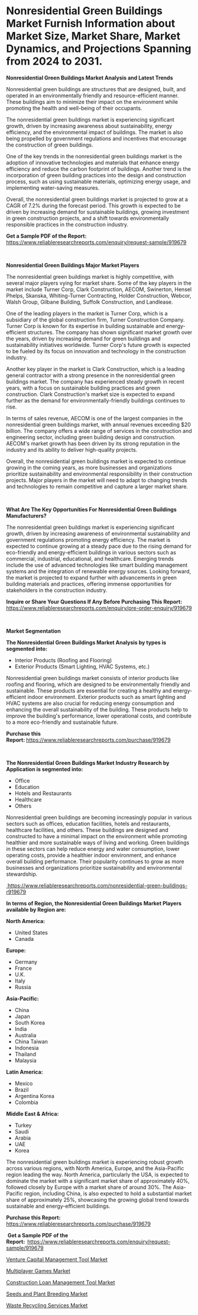 <p><h1>Nonresidential Green Buildings Market Furnish Information about Market Size, Market Share, Market Dynamics, and Projections Spanning from 2024 to 2031.</h1></p><p><strong>Nonresidential Green Buildings Market Analysis and Latest Trends</strong></p>
<p><p>Nonresidential green buildings are structures that are designed, built, and operated in an environmentally friendly and resource-efficient manner. These buildings aim to minimize their impact on the environment while promoting the health and well-being of their occupants.</p><p>The nonresidential green buildings market is experiencing significant growth, driven by increasing awareness about sustainability, energy efficiency, and the environmental impact of buildings. The market is also being propelled by government regulations and incentives that encourage the construction of green buildings.</p><p>One of the key trends in the nonresidential green buildings market is the adoption of innovative technologies and materials that enhance energy efficiency and reduce the carbon footprint of buildings. Another trend is the incorporation of green building practices into the design and construction process, such as using sustainable materials, optimizing energy usage, and implementing water-saving measures.</p><p>Overall, the nonresidential green buildings market is projected to grow at a CAGR of 7.2% during the forecast period. This growth is expected to be driven by increasing demand for sustainable buildings, growing investment in green construction projects, and a shift towards environmentally responsible practices in the construction industry.</p></p>
<p><strong>Get a Sample PDF of the Report:&nbsp;</strong> <a href="https://www.reliableresearchreports.com/enquiry/request-sample/919679">https://www.reliableresearchreports.com/enquiry/request-sample/919679</a></p>
<p>&nbsp;</p>
<p><strong>Nonresidential Green Buildings Major Market Players</strong></p>
<p><p>The nonresidential green buildings market is highly competitive, with several major players vying for market share. Some of the key players in the market include Turner Corp, Clark Construction, AECOM, Swinerton, Hensel Phelps, Skanska, Whiting-Turner Contracting, Holder Construction, Webcor, Walsh Group, Gilbane Building, Suffolk Construction, and Landlease.</p><p>One of the leading players in the market is Turner Corp, which is a subsidiary of the global construction firm, Turner Construction Company. Turner Corp is known for its expertise in building sustainable and energy-efficient structures. The company has shown significant market growth over the years, driven by increasing demand for green buildings and sustainability initiatives worldwide. Turner Corp's future growth is expected to be fueled by its focus on innovation and technology in the construction industry.</p><p>Another key player in the market is Clark Construction, which is a leading general contractor with a strong presence in the nonresidential green buildings market. The company has experienced steady growth in recent years, with a focus on sustainable building practices and green construction. Clark Construction's market size is expected to expand further as the demand for environmentally-friendly buildings continues to rise.</p><p>In terms of sales revenue, AECOM is one of the largest companies in the nonresidential green buildings market, with annual revenues exceeding $20 billion. The company offers a wide range of services in the construction and engineering sector, including green building design and construction. AECOM's market growth has been driven by its strong reputation in the industry and its ability to deliver high-quality projects.</p><p>Overall, the nonresidential green buildings market is expected to continue growing in the coming years, as more businesses and organizations prioritize sustainability and environmental responsibility in their construction projects. Major players in the market will need to adapt to changing trends and technologies to remain competitive and capture a larger market share.</p></p>
<p>&nbsp;</p>
<p><strong>What Are The Key Opportunities For Nonresidential Green Buildings Manufacturers?</strong></p>
<p><p>The nonresidential green buildings market is experiencing significant growth, driven by increasing awareness of environmental sustainability and government regulations promoting energy efficiency. The market is expected to continue growing at a steady pace due to the rising demand for eco-friendly and energy-efficient buildings in various sectors such as commercial, industrial, educational, and healthcare. Emerging trends include the use of advanced technologies like smart building management systems and the integration of renewable energy sources. Looking forward, the market is projected to expand further with advancements in green building materials and practices, offering immense opportunities for stakeholders in the construction industry.</p></p>
<p><strong>Inquire or Share Your Questions If Any Before Purchasing This Report:</strong> <a href="https://www.reliableresearchreports.com/enquiry/pre-order-enquiry/919679">https://www.reliableresearchreports.com/enquiry/pre-order-enquiry/919679</a></p>
<p>&nbsp;</p>
<p><strong>Market Segmentation</strong></p>
<p><strong>The Nonresidential Green Buildings Market Analysis by types is segmented into:</strong></p>
<p><ul><li>Interior Products (Roofing and Flooring)</li><li>Exterior Products (Smart Lighting, HVAC Systems, etc.)</li></ul></p>
<p><p>Nonresidential green buildings market consists of interior products like roofing and flooring, which are designed to be environmentally friendly and sustainable. These products are essential for creating a healthy and energy-efficient indoor environment. Exterior products such as smart lighting and HVAC systems are also crucial for reducing energy consumption and enhancing the overall sustainability of the building. These products help to improve the building's performance, lower operational costs, and contribute to a more eco-friendly and sustainable future.</p></p>
<p><strong>Purchase this Report:&nbsp;</strong><a href="https://www.reliableresearchreports.com/purchase/919679">https://www.reliableresearchreports.com/purchase/919679</a></p>
<p>&nbsp;</p>
<p><strong>The Nonresidential Green Buildings Market Industry Research by Application is segmented into:</strong></p>
<p><ul><li>Office</li><li>Education</li><li>Hotels and Restaurants</li><li>Healthcare</li><li>Others</li></ul></p>
<p><p>Nonresidential green buildings are becoming increasingly popular in various sectors such as offices, education facilities, hotels and restaurants, healthcare facilities, and others. These buildings are designed and constructed to have a minimal impact on the environment while promoting healthier and more sustainable ways of living and working. Green buildings in these sectors can help reduce energy and water consumption, lower operating costs, provide a healthier indoor environment, and enhance overall building performance. Their popularity continues to grow as more businesses and organizations prioritize sustainability and environmental stewardship.</p></p>
<p><a href="https://www.reliableresearchreports.com/nonresidential-green-buildings-r919679">&nbsp;https://www.reliableresearchreports.com/nonresidential-green-buildings-r919679</a></p>
<p><strong>In terms of Region, the Nonresidential Green Buildings Market Players available by Region are:</strong></p>
<p>
    <p> <strong> North America: </strong>
        <ul>
            <li>United States</li>
            <li>Canada</li>
        </ul>
        </p> 
    <p> <strong> Europe: </strong>
        <ul>
            <li>Germany</li>
            <li>France</li>
            <li>U.K.</li>
            <li>Italy</li>
            <li>Russia</li>
        </ul>
        </p> 
    <p> <strong> Asia-Pacific: </strong>
        <ul>
            <li>China</li>
            <li>Japan</li>
            <li>South Korea</li>
            <li>India</li>
            <li>Australia</li>
            <li>China Taiwan</li>
            <li>Indonesia</li>
            <li>Thailand</li>
            <li>Malaysia</li>
        </ul>
        </p> 
    <p> <strong> Latin America: </strong>
        <ul>
            <li>Mexico</li>
            <li>Brazil</li>
            <li>Argentina Korea</li>
            <li>Colombia</li>
        </ul>
        </p> 
    <p> <strong> Middle East & Africa: </strong>
        <ul>
            <li>Turkey</li>
            <li>Saudi</li>
            <li>Arabia</li>
            <li>UAE</li>
            <li>Korea</li>
        </ul>
    </p>
    </p>
<p><p>The nonresidential green buildings market is experiencing robust growth across various regions, with North America, Europe, and the Asia-Pacific region leading the way. North America, particularly the USA, is expected to dominate the market with a significant market share of approximately 40%, followed closely by Europe with a market share of around 30%. The Asia-Pacific region, including China, is also expected to hold a substantial market share of approximately 25%, showcasing the growing global trend towards sustainable and energy-efficient buildings.</p></p>
<p><strong>Purchase this Report: </strong><a href="https://www.reliableresearchreports.com/purchase/919679">https://www.reliableresearchreports.com/purchase/919679</a></p>
<p>&nbsp;<strong>Get a Sample PDF of the Report:&nbsp;&nbsp;</strong><a href="https://www.reliableresearchreports.com/enquiry/request-sample/919679">https://www.reliableresearchreports.com/enquiry/request-sample/919679</a></p>
<p><strong></strong></p>
<p><p><a href="https://www.linkedin.com/pulse/venture-capital-management-tool-market-size-cagr-trends-2024-2030-wz53f">Venture Capital Management Tool Market</a></p><p><a href="https://medium.com/@omamuller/multiplayer-games-market-comprehensive-assessment-by-type-application-and-geography-6b00a40972b4">Multiplayer Games Market</a></p><p><a href="https://www.linkedin.com/pulse/construction-loan-management-tool-market-outlook-industry-overview-ftkrf">Construction Loan Management Tool Market</a></p><p><a href="https://github.com/JennyferFeil2023/Market-Research-Report-List-1/blob/main/seeds-and-plant-breeding-market.md">Seeds and Plant Breeding Market</a></p><p><a href="https://medium.com/@aidalakin1908/analyzing-waste-recycling-services-market-global-industry-perspective-and-forecast-2024-to-2031-dcba0c21fd91">Waste Recycling Services Market</a></p></p>